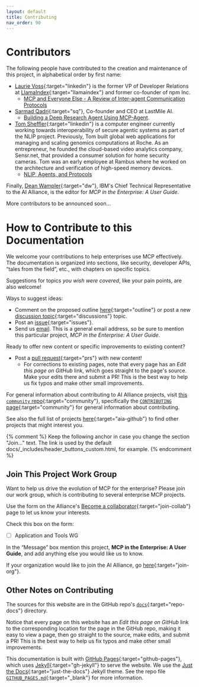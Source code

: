 ```yaml
---
layout: default
title: Contributing
nav_order: 90
---
```


# Contributors

The following people have contributed to the creation and maintenance of this project, in alphabetical order by first name:

* [Laurie Voss](https://www.linkedin.com/in/seldo/){:target="linkedin"} is the former VP of Developer Relations at [LlamaIndex](https://www.llamaindex.ai/workflows){:target="llamaindex"} and former co-founder of npm Inc.
	* [MCP and Everyone Else - A Review of Inter-agent Communication Protocols]({{site.baseurl}}/getting-to-know-mcp/mcp-and-everyone-else/)
* [Sarmad Qadri](https://www.linkedin.com/in/sarmadqadri/){:target="sq"}, Co-founder and CEO at LastMile AI.
	* [Building a Deep Research Agent Using MCP-Agent]({{site.baseurl}}/developing-mcp-servers/deep-research-mcp-agent/).
* [Tom Sheffler](https://www.linkedin.com/in/tom-sheffler/){:target="linkedin"} is a computer engineer currently working towards interoperability of secure agentic systems as part of the NLIP project.  Previously, Tom built global web applications for managing and scaling genomics computations at Roche. As an entrepreneur, he founded the cloud-based video analytics company, Sensr.net, that provided a consumer solution for home security cameras.  Tom was an early employee at Rambus where he worked on the architecture and verification of high-speed memory devices.
	* [NLIP, Agents, and Protocols]({{site.baseurl}}/getting-to-know-mcp/nlip/)

Finally, [Dean Wampler](https://www.linkedin.com/in/deanwampler/){:target="dw"},  IBM's Chief Technical Representative to the AI Alliance, is the editor for _MCP in the Enterprise: A User Guide_.

More contributors to be announced soon...

# How to Contribute to this Documentation

We welcome your contributions to help enterprises use MCP effectively. The documentation is organized into sections, like security, developer APIs, &ldquo;tales from the field&rdquo;, etc., with chapters on specific topics.

Suggestions for topics _you wish were covered_, like your pain points, are also welcome!

Ways to suggest ideas:
* Comment on the proposed outline [here](https://github.com/The-AI-Alliance/enterprise-MCP/discussions/4){:target="outline"} or post a new [discussion topic](https://github.com/The-AI-Alliance/enterprise-MCP/discussions){:target="discussions"} topic.
* Post an [issue](https://github.com/The-AI-Alliance/enterprise-MCP/issues){:target="issues"}.
* Send us [email](mailto:contact@thealliance.ai?subject=Suggestions&#32;for&#32;the&#32;MCP&#32;in&#32;the&#32;Enterprise&#32;website). This is a general email address, so be sure to mention this particular project, _MCP in the Enterprise: A User Guide_.

Ready to offer new content or specific improvements to existing content?
* Post a [pull request](https://github.com/The-AI-Alliance/enterprise-MCP/pulls){:target="prs"} with new content! 
	* For corrections to existing pages, note that every page has an _Edit this page on GitHub_ link, which goes straight to the page's source. Make your edits there and submit a PR! This is the best way to help us fix typos and make other small improvements.

For general information about contributing to AI Alliance projects, visit [this `community` repo](https://github.com/The-AI-Alliance/community/){:target="community"}, specifically the [`CONTRIBUTING` page](https://github.com/The-AI-Alliance/community/blob/main/CONTRIBUTING.md){:target="community"} for general information about contributing. 

See also the full list of projects [here](https://the-ai-alliance.github.io/){:target="aia-github"} to find other projects that might interest you.

{% comment %}
Keep the following anchor in case you change the section "Join..." text. 
The link is used by the default docs/_includes/header_buttons_custom.html, for example.
{% endcomment %}
<a name="join-this-project"></a>
## Join This Project Work Group

Want to help us drive the evolution of MCP for the enterprise? Please join our work group, which is contributing to several enterprise MCP projects. 

Use the form on the Alliance's [Become a collaborator](https://thealliance.ai/become-a-collaborator){:target="join-collab"} page to let us know your interests. 

Check this box on the form:

- [ ] Application and Tools WG

In the &ldquo;Message&rdquo; box mention this project, **MCP in the Enterprise: A User Guide**, and add anything else you would like us to know.

If your organization would like to join the AI Alliance, go [here](https://thealliance.ai/membership){:target="join-org"}.

## Other Notes on Contributing

The sources for this website are in the GitHub repo's [`docs`](https://github.com/The-AI-Alliance/enterprise-MCP/tree/main/docs){:target="repo-docs"} directory. 

Notice that every page on this website has an _Edit this page on GitHub_ link to the corresponding location for the page in the GitHub repo, making it easy to view a page, then go straight to the source, make edits, and submit a PR! This is the best way to help us fix typos and make other small improvements.

This documentation is built with [GitHub Pages](https://pages.github.com/){:target="github-pages"}, which uses [Jekyll](https://github.com/jekyll/jekyll){:target="gh-jekyll"} to serve the website. We use the [Just the Docs](https://just-the-docs.github.io/just-the-docs/){:target="just-the-docs"} Jekyll theme. See the repo file [`GITHUB_PAGES.md`](https://github.com/The-AI-Alliance/enterprise-MCP/tree/main/GITHUB_PAGES.md){:target="_blank"} for more information.

